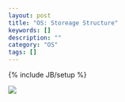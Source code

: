 ```yaml
---
layout: post
title: "OS: Storeage Structure"
keywords: []
description: ""
category: "OS"
tags: []
---
```

{% include JB/setup %}


<img src={{IMAGE_PATH}}/computer-science-operating-system-storage-structure.png>

